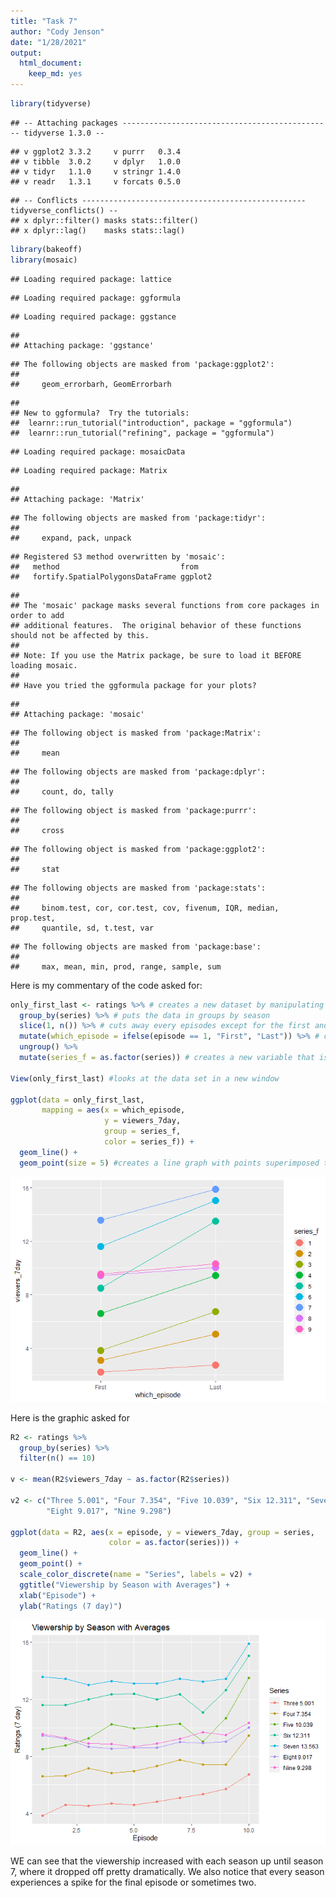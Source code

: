 ```yaml
---
title: "Task 7"
author: "Cody Jenson"
date: "1/28/2021"
output: 
  html_document: 
    keep_md: yes
---
```





```r
library(tidyverse)
```

```
## -- Attaching packages ----------------------------------------------- tidyverse 1.3.0 --
```

```
## v ggplot2 3.3.2     v purrr   0.3.4
## v tibble  3.0.2     v dplyr   1.0.0
## v tidyr   1.1.0     v stringr 1.4.0
## v readr   1.3.1     v forcats 0.5.0
```

```
## -- Conflicts -------------------------------------------------- tidyverse_conflicts() --
## x dplyr::filter() masks stats::filter()
## x dplyr::lag()    masks stats::lag()
```

```r
library(bakeoff)
library(mosaic)
```

```
## Loading required package: lattice
```

```
## Loading required package: ggformula
```

```
## Loading required package: ggstance
```

```
## 
## Attaching package: 'ggstance'
```

```
## The following objects are masked from 'package:ggplot2':
## 
##     geom_errorbarh, GeomErrorbarh
```

```
## 
## New to ggformula?  Try the tutorials: 
## 	learnr::run_tutorial("introduction", package = "ggformula")
## 	learnr::run_tutorial("refining", package = "ggformula")
```

```
## Loading required package: mosaicData
```

```
## Loading required package: Matrix
```

```
## 
## Attaching package: 'Matrix'
```

```
## The following objects are masked from 'package:tidyr':
## 
##     expand, pack, unpack
```

```
## Registered S3 method overwritten by 'mosaic':
##   method                           from   
##   fortify.SpatialPolygonsDataFrame ggplot2
```

```
## 
## The 'mosaic' package masks several functions from core packages in order to add 
## additional features.  The original behavior of these functions should not be affected by this.
## 
## Note: If you use the Matrix package, be sure to load it BEFORE loading mosaic.
## 
## Have you tried the ggformula package for your plots?
```

```
## 
## Attaching package: 'mosaic'
```

```
## The following object is masked from 'package:Matrix':
## 
##     mean
```

```
## The following objects are masked from 'package:dplyr':
## 
##     count, do, tally
```

```
## The following object is masked from 'package:purrr':
## 
##     cross
```

```
## The following object is masked from 'package:ggplot2':
## 
##     stat
```

```
## The following objects are masked from 'package:stats':
## 
##     binom.test, cor, cor.test, cov, fivenum, IQR, median, prop.test,
##     quantile, sd, t.test, var
```

```
## The following objects are masked from 'package:base':
## 
##     max, mean, min, prod, range, sample, sum
```

Here is my commentary of the code asked for:


```r
only_first_last <- ratings %>% # creates a new dataset by manipulating ratings
  group_by(series) %>% # puts the data in groups by season
  slice(1, n()) %>% # cuts away every episodes except for the first and last episode
  mutate(which_episode = ifelse(episode == 1, "First", "Last")) %>% # creates a new variable to rename the first and last episodes as characters rather than numbers.
  ungroup() %>% 
  mutate(series_f = as.factor(series)) # creates a new variable that is the same as series but in a factor form rather than a character form

View(only_first_last) #looks at the data set in a new window

ggplot(data = only_first_last, 
       mapping = aes(x = which_episode, 
                     y = viewers_7day, 
                     group = series_f,
                     color = series_f)) +
  geom_line() +
  geom_point(size = 5) #creates a line graph with points superimposed to compare viewship of first episodes vs last episodes.
```

![](Task-7_files/figure-html/unnamed-chunk-2-1.png)<!-- -->

Here is the graphic asked for


```r
R2 <- ratings %>%
  group_by(series) %>%
  filter(n() == 10)

v <- mean(R2$viewers_7day ~ as.factor(R2$series))

v2 <- c("Three 5.001", "Four 7.354", "Five 10.039", "Six 12.311", "Seven 13.563",
        "Eight 9.017", "Nine 9.298")

ggplot(data = R2, aes(x = episode, y = viewers_7day, group = series,
                      color = as.factor(series))) +
  geom_line() +
  geom_point() + 
  scale_color_discrete(name = "Series", labels = v2) +
  ggtitle("Viewership by Season with Averages") +
  xlab("Episode") +
  ylab("Ratings (7 day)")
```

![](Task-7_files/figure-html/unnamed-chunk-3-1.png)<!-- -->

WE can see that the viewership increased with each season up until season 7, where it dropped off pretty dramatically. We also notice that every season experiences a spike for the final episode or sometimes two.
